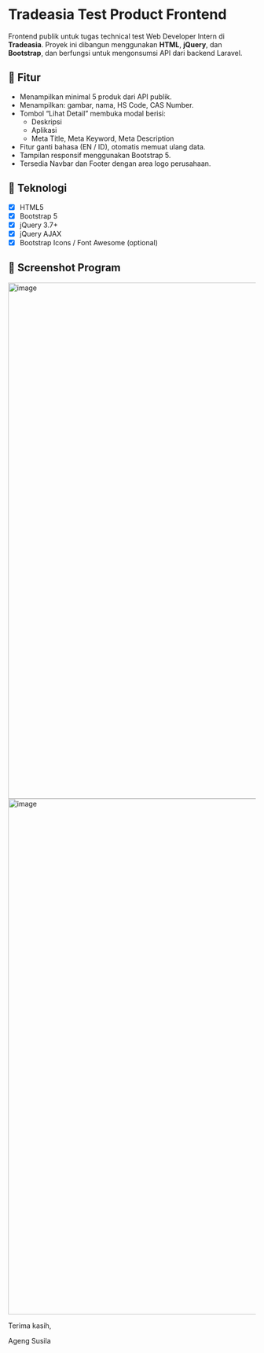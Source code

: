 # Tradeasia Test Product Frontend

Frontend publik untuk tugas technical test Web Developer Intern di **Tradeasia**. Proyek ini dibangun menggunakan **HTML**, **jQuery**, dan **Bootstrap**, dan berfungsi untuk mengonsumsi API dari backend Laravel.

## 📌 Fitur

- Menampilkan minimal 5 produk dari API publik.
- Menampilkan: gambar, nama, HS Code, CAS Number.
- Tombol “Lihat Detail” membuka modal berisi:
  - Deskripsi
  - Aplikasi
  - Meta Title, Meta Keyword, Meta Description
- Fitur ganti bahasa (EN / ID), otomatis memuat ulang data.
- Tampilan responsif menggunakan Bootstrap 5.
- Tersedia Navbar dan Footer dengan area logo perusahaan.

## 🚀 Teknologi

- [x] HTML5
- [x] Bootstrap 5
- [x] jQuery 3.7+
- [x] jQuery AJAX
- [x] Bootstrap Icons / Font Awesome (optional)

## 📸 Screenshot Program
<img width="1678" height="1050" alt="image" src="https://github.com/user-attachments/assets/bbb95b02-8a71-4c0a-a401-12ed2f4c86c1" />
<img width="1678" height="1050" alt="image" src="https://github.com/user-attachments/assets/e505e44f-374b-4e14-9cad-451f54960a55" />

Terima kasih,

Ageng Susila
